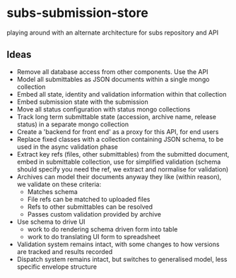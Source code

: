 # subs-submission-store
playing around with an alternate architecture for subs repository and API

## Ideas
* Remove all database access from other components. Use the API
* Model all submittables as JSON documents within a single mongo collection
* Embed all state, identity and validation information within that collection
* Embed submission state with the submission
* Move all status configuration with status mongo collections
* Track long term submittable state (accession, archive name, release status) in a separate mongo collection
* Create a 'backend for front end' as a proxy for this API, for end users
* Replace fixed classes with a collection containing JSON schema, to be used in the async validation phase
* Extract key refs (files, other submittables) from the submitted document, embed in submittable collection, use for simplified validation (schema should specify you need the ref, we extract and normalise for validation)
* Archives can model their documents anyway they like (within reason), we validate on these criteria:
  * Matches schema
  * File refs can be matched to uploaded files
  * Refs to other submittables can be resolved
  * Passes custom validation provided by archive
* Use schema to drive UI
  * work to do rendering schema driven form into table
  * work to do translating UI form to spreadsheet
* Validation system remains intact, with some changes to how versions are tracked and results recorded
* Dispatch system remains intact, but switches to generalised model, less specific envelope structure
  
  



 
 
